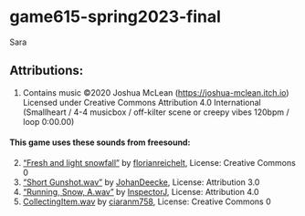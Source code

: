 # game615-spring2023-final
 Sara
 

## Attributions:<br>
1. Contains music ©2020 Joshua McLean (https://joshua-mclean.itch.io) Licensed under Creative Commons Attribution 4.0 International<br>  (Smallheart / 4-4 musicbox / off-kilter scene or creepy vibes 120bpm / loop 0:00.00)  
#### This game uses these sounds from freesound:<br>
2. [“Fresh and light snowfall”](https://freesound.org/people/florianreichelt/sounds/455929/) by [florianreichelt](https://freesound.org/people/florianreichelt/ ), License: Creative Commons 0 <br>
3. [“Short Gunshot.wav”](https://freesound.org/people/JohanDeecke/sounds/369528/) by                                   [JohanDeecke](https://freesound.org/people/JohanDeecke/), License: Attribution 3.0 <br>
4. [“Running, Snow, A.wav”](https://freesound.org/people/InspectorJ/sounds/421022/) by [InspectorJ](https://freesound.org/people/InspectorJ/ ), License: Attribution 4.0 <br>
5. [CollectingItem.wav](https://freesound.org/people/ciaranm758/sounds/422862/) by [ciaranm758](https://freesound.org/people/ciaranm758/), License: Creative Commons 0 <br>
